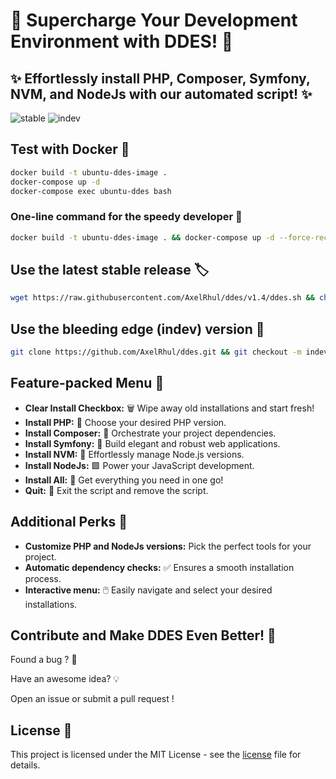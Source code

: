 # 🚀 **Supercharge Your Development Environment with DDES!** 🚀

## ✨ **Effortlessly install PHP, Composer, Symfony, NVM, and NodeJs with our automated script!** ✨

![stable](https://img.shields.io/badge/Stable%20Version-1.4-blue)
![indev](https://img.shields.io/badge/InDev%20Version-1.5-red)

## Test with Docker 🐳

```bash
docker build -t ubuntu-ddes-image .
docker-compose up -d
docker-compose exec ubuntu-ddes bash
```

### One-line command for the speedy developer 💨

```bash
docker build -t ubuntu-ddes-image . && docker-compose up -d --force-recreate && docker-compose exec ubuntu-ddes bash
```

## Use the latest stable release 🏷️

```bash
wget https://raw.githubusercontent.com/AxelRhul/ddes/v1.4/ddes.sh && chmod +x ddes.sh && ./ddes.sh && source ~/.bashrc
```

## Use the bleeding edge (indev) version 🧪

```bash
git clone https://github.com/AxelRhul/ddes.git && git checkout -m indev && cd ddes/ && chmod +x ddes.sh && ./ddes.sh && source ~/.bashrc
```

## Feature-packed Menu 🧰

- **Clear Install Checkbox:**  🗑️  Wipe away old installations and start fresh!
- **Install PHP:**  🐘  Choose your desired PHP version.
- **Install Composer:** 🎼  Orchestrate your project dependencies.
- **Install Symfony:** 🗼  Build elegant and robust web applications.
- **Install NVM:**  🔄  Effortlessly manage Node.js versions.
- **Install NodeJs:**  🟩  Power your JavaScript development.
- **Install All:**  🚀  Get everything you need in one go!
- **Quit:**  🚪  Exit the script and remove the script.

## Additional Perks 🎉

- **Customize PHP and NodeJs versions:**  Pick the perfect tools for your project.
- **Automatic dependency checks:**  ✅  Ensures a smooth installation process.
- **Interactive menu:**  🖱️  Easily navigate and select your desired installations.

## Contribute and Make DDES Even Better! 🤝

Found a bug ? 🐛  

Have an awesome idea? 💡  

Open an issue or submit a pull request !

## License 📜

This project is licensed under the MIT License - see the [license](LICENCE.md) file for details.
